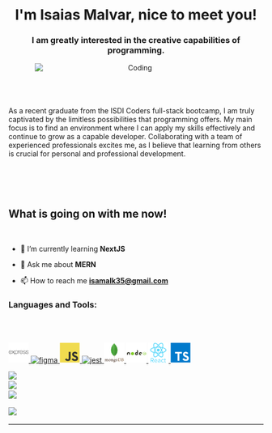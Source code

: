 <h1 align="center">I'm Isaias Malvar, nice to meet you!</h1>
<h3 align="center">I am greatly interested in the creative capabilities of programming.</h3>
<div align="center">
  <div style="display: flex; justify-content: center;">
    <img alt="Coding" width="400" src="https://d3ui957tjb5bqd.cloudfront.net/uploads/2015/03/rafaelvarona.gif">
  </div>
</div>

<br />
<br />

<div style="padding: 20px 0;">
  <p align="left">As a recent graduate from the ISDI Coders full-stack bootcamp, I am truly captivated by the limitless possibilities that programming offers. My main focus is to find an environment where I can apply my skills effectively and continue to grow as a capable developer.
    Collaborating with a team of experienced professionals excites me, as I believe that learning from others is crucial for personal and professional development.
  </p>
</div>
</div>
  </div>
</div>


<br />
<br />

## What is going on with me now!

<br />


- 🌱 I’m currently learning **NextJS**

- 💬 Ask me about **MERN**

- 📫 How to reach me **isamalk35@gmail.com**



<h3 align="left">Languages and Tools:</h3>
<br />
<br />
<p align="left"> <a href="https://expressjs.com" target="_blank" rel="noreferrer"> <img src="https://raw.githubusercontent.com/devicons/devicon/master/icons/express/express-original-wordmark.svg" alt="express" width="40" height="40"/> </a> <a href="https://www.figma.com/" target="_blank" rel="noreferrer"> <img src="https://www.vectorlogo.zone/logos/figma/figma-icon.svg" alt="figma" width="40" height="40"/> </a> <a href="https://developer.mozilla.org/en-US/docs/Web/JavaScript" target="_blank" rel="noreferrer"> <img src="https://raw.githubusercontent.com/devicons/devicon/master/icons/javascript/javascript-original.svg" alt="javascript" width="40" height="40"/> </a> <a href="https://jestjs.io" target="_blank" rel="noreferrer"> <img src="https://www.vectorlogo.zone/logos/jestjsio/jestjsio-icon.svg" alt="jest" width="40" height="40"/> </a> <a href="https://www.mongodb.com/" target="_blank" rel="noreferrer"> <img src="https://raw.githubusercontent.com/devicons/devicon/master/icons/mongodb/mongodb-original-wordmark.svg" alt="mongodb" width="40" height="40"/> </a> <a href="https://nodejs.org" target="_blank" rel="noreferrer"> <img src="https://raw.githubusercontent.com/devicons/devicon/master/icons/nodejs/nodejs-original-wordmark.svg" alt="nodejs" width="40" height="40"/> </a> <a href="https://reactjs.org/" target="_blank" rel="noreferrer"> <img src="https://raw.githubusercontent.com/devicons/devicon/master/icons/react/react-original-wordmark.svg" alt="react" width="40" height="40"/> </a> <a href="https://www.typescriptlang.org/" target="_blank" rel="noreferrer"> <img src="https://raw.githubusercontent.com/devicons/devicon/master/icons/typescript/typescript-original.svg" alt="typescript" width="40" height="40"/> </a> </p>





![](https://github-readme-stats.vercel.app/api?username=IsaiasMalvar&theme=shades-of-purple&hide_border=false&include_all_commits=false&count_private=false)<br/>
![](https://github-readme-streak-stats.herokuapp.com/?user=IsaiasMalvar&theme=shades-of-purple&hide_border=false)<br/>
![](https://github-readme-stats.vercel.app/api/top-langs/?username=IsaiasMalvar&theme=shades-of-purple&hide_border=false&include_all_commits=false&count_private=false&layout=compact)


![](https://quotes-github-readme.vercel.app/api?type=horizontal&theme=radical)

---

